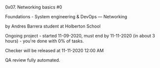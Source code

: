 0x07. Networking basics #0

Foundations - System engineering & DevOps ― Networking

by Andres Barrera student at Holberton School

Ongoing project - started 11-09-2020, must end by 11-11-2020 (in about 3 hours) - you're done with 0% of tasks.

Checker will be released at 11-11-2020 12:00 AM

QA review fully automated. 